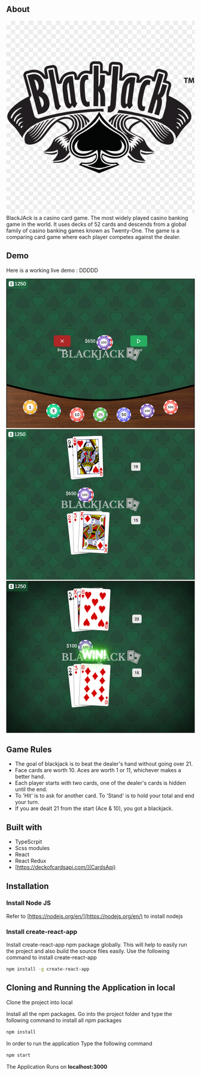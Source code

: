 # <BlackJack-Game>

## About
![](src/assets/logo.png)
BlackJAck is a casino card game. The most widely played casino banking game in the world. It uses decks of 52 cards and descends from a global family of casino banking games known as Twenty-One. The game is a comparing card game where each player competes against the dealer.

## Demo

 Here is a working live demo : DDDDD


![](src/assets/screen1.png)
![](src/assets/screen3.png)
![](src/assets/screen4.png)
## Game Rules
* The goal of blackjack is to beat the dealer's hand without going over 21.
* Face cards are worth 10. Aces are worth 1 or 11, whichever makes a better hand.
* Each player starts with two cards, one of the dealer's cards is hidden until the end.
* To 'Hit' is to ask for another card. To 'Stand' is to hold your total and end your turn.
* If you are dealt 21 from the start (Ace & 10), you got a blackjack.

## Built with

* TypeScrpit
* Scss modules
* React
* React Redux
* [https://deckofcardsapi.com/](CardsApi)

## Installation

### Install Node JS
Refer to [https://nodejs.org/en/](https://nodejs.org/en/) to install nodejs

### Install create-react-app
Install create-react-app npm package globally. This will help to easily run the project and also build the source files easily. Use the following command to install create-react-app

```bash
npm install -g create-react-app
```

## Cloning and Running the Application in local

Clone the project into local

Install all the npm packages. Go into the project folder and type the following command to install all npm packages

```bash
npm install
```

In order to run the application Type the following command

```bash
npm start
```

The Application Runs on **localhost:3000**

